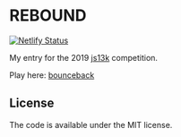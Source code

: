 # REBOUND
[![Netlify Status](https://api.netlify.com/api/v1/badges/c52bc956-6ab2-4fa3-bb41-4fe16d197fad/deploy-status)](https://app.netlify.com/sites/bouncebackgame/deploys)

My entry for the 2019 [js13k](https://js13kgames.com/) competition.

Play here: [bounceback](https://bouncebackgame.netlify.com/)

## License

The code is available under the MIT license.
